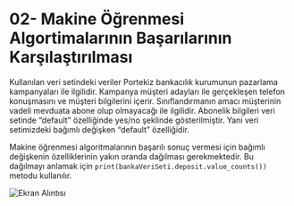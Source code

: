 # 02- Makine Öğrenmesi Algortimalarının Başarılarının Karşılaştırılması

Kullanılan veri setindeki veriler Portekiz bankacılık kurumunun pazarlama kampanyaları ile ilgilidir. Kampanya müşteri adayları ile gerçekleşen telefon konuşmasını ve müşteri bilgilerini içerir. Sınıflandırmanın amacı müşterinin vadeli mevduata abone olup olmayacağı ile ilgilidir. Abonelik bilgileri veri setinde “default” özelliğinde yes/no şeklinde gösterilmiştir. Yani veri setimizdeki bağımlı değişken “default” özelliğidir. 

Makine öğrenmesi algoritmalarının başarılı  sonuç vermesi için bağımlı değişkenin özelliklerinin yakın oranda dağılması gerekmektedir. Bu dağılmayı anlamak için `print(bankaVeriSeti.deposit.value_counts())` metodu kullanılır.

![Ekran Alıntısı](https://user-images.githubusercontent.com/117931965/227779293-f47b4de4-e1c3-4e13-8561-a7f528cc578d.PNG)
